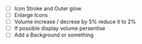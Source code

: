- [ ]  Icon Stroke and Outer glow 
- [ ]  Enlarge Icons
- [ ]  Volume increase / decrese by 5% reduce it to 2%
- [ ]  If possible display volume persentise
- [ ]  Add a Background or something